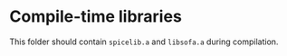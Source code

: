 # Compile-time libraries
This folder should contain `spicelib.a` and `libsofa.a` during compilation.